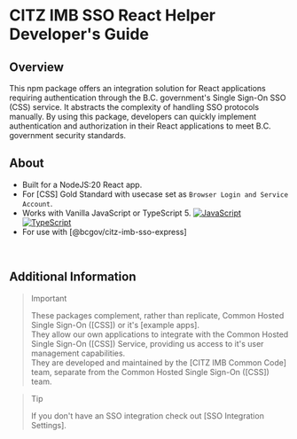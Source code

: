 # CITZ IMB SSO React Helper Developer's Guide
<!-- This file is the homepage of your documentation. It is mandatory and must not be deleted. --->
## Overview

This npm package offers an integration solution for React applications requiring authentication through the B.C. government's Single Sign-On SSO (CSS) service. It abstracts the complexity of handling SSO protocols manually. By using this package, developers can quickly implement authentication and authorization in their React applications to meet B.C. government security standards.

## About

- Built for a NodeJS:20 React app.
- For [CSS] Gold Standard with usecase set as `Browser Login and Service Account`.
- Works with Vanilla JavaScript or TypeScript 5. [![JavaScript](https://img.shields.io/badge/-F7DF1E?logo=javascript&logoColor=000)](https://www.javascript.com/) [![TypeScript](https://img.shields.io/badge/-3178C6?logo=typescript&logoColor=ffffff)](https://www.typescriptlang.org/)  
- For use with [@bcgov/citz-imb-sso-express]

<br />

## Additional Information

> Important
>
> These packages complement, rather than replicate, Common Hosted Single Sign-On ([CSS]) or it's [example apps].  
> They allow our own applications to integrate with the Common Hosted Single Sign-On ([CSS]) Service, providing us access to it's user management capabilities.  
> They are developed and maintained by the [CITZ IMB Common Code] team, separate from the Common Hosted Single Sign-On ([CSS]) team.  

> Tip
>
> If you don't have an SSO integration check out [SSO Integration Settings].
